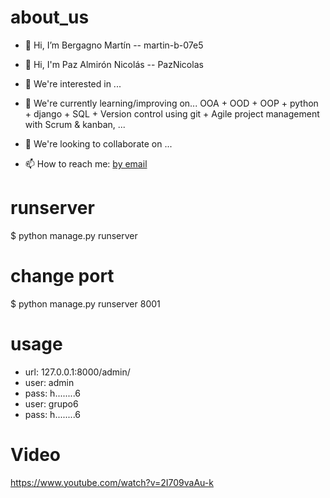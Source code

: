 # about_us
- 👋 Hi, I’m Bergagno Martín -- martin-b-07e5
- 👋 Hi, I'm Paz Almirón Nicolás -- PazNicolas

- 👀 We're interested in ...
- 🌱 We're currently learning/improving on... OOA + OOD + OOP + python + django + SQL + Version control using git + Agile project management with Scrum & kanban, ...
- 💞️ We're looking to collaborate on ...
- 📫 How to reach me: <a href="https://tinyurl.com/yc8c53kw" title="email" target="_blank">by email</a>

# runserver
$ python manage.py runserver

# change port
$ python manage.py runserver 8001

# usage
-  url: 127.0.0.1:8000/admin/
- user: admin
- pass: h........6
- user: grupo6
- pass: h........6

# Video
https://www.youtube.com/watch?v=2I709vaAu-k